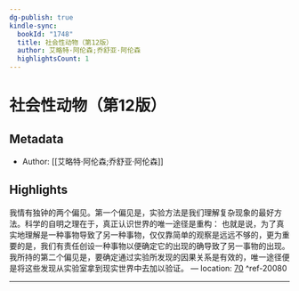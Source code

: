 ```yaml
---
dg-publish: true
kindle-sync:
  bookId: "1748"
  title: 社会性动物（第12版）
  author: 艾略特·阿伦森;乔舒亚·阿伦森
  highlightsCount: 1
---
```

# 社会性动物（第12版）
## Metadata
* Author: [[艾略特·阿伦森;乔舒亚·阿伦森]]

## Highlights
我情有独钟的两个偏见。第一个偏见是，实验方法是我们理解复杂现象的最好方法。科学的自明之理在于，真正认识世界的唯一途径是重构： 也就是说，为了真实地理解是一种事物导致了另一种事物，仅仅靠简单的观察是远远不够的，更为重要的是，我们有责任创设一种事物以便确定它的出现的确导致了另一事物的出现。我所持的第二个偏见是，要确定通过实验所发现的因果关系是有效的，唯一途径便是将这些发现从实验室拿到现实世界中去加以验证。 — location: [70]() ^ref-20080

---
